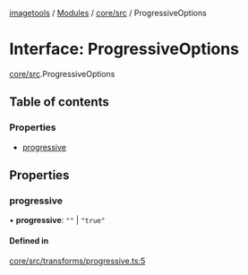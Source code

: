 [imagetools](../README.md) / [Modules](../modules.md) / [core/src](../modules/core_src.md) / ProgressiveOptions

# Interface: ProgressiveOptions

[core/src](../modules/core_src.md).ProgressiveOptions

## Table of contents

### Properties

- [progressive](core_src.ProgressiveOptions.md#progressive)

## Properties

### progressive

• **progressive**: ``""`` \| ``"true"``

#### Defined in

[core/src/transforms/progressive.ts:5](https://github.com/JonasKruckenberg/imagetools/blob/04cb552/packages/core/src/transforms/progressive.ts#L5)
